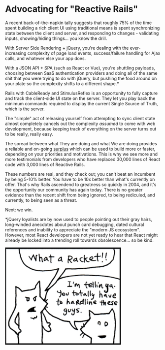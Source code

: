 # Advocating for "Reactive Rails"

A recent back-of-the-napkin tally suggests that roughly 75% of the time spent building a rich client UI using traditional means is spent synchronizing state between the client and server, and responding to changes - validating inputs, showing/hiding things... you know the drill.

With Server Side Rendering + jQuery, you're dealing with the ever-increasing complexity of page load events, success/failure handling for Ajax calls, and whatever else your app does.

With a JSON API + SPA \(such as React or Vue\), you're shuttling payloads, choosing between SaaS authentication providers and doing all of the same shit that you were trying to do with jQuery, but pushing the food around on your plate so the complexity shifts to a different shape.**\***

Rails with CableReady and StimulusReflex is an opportunity to fully capture and track the client-side UI state on the server. They let you play back the minimum commands required to display the current Single Source of Truth, which is the server.

The "simple" act of releasing yourself from attempting to sync client state almost completely cancels out the complexity _assumed_ to come with web development, because keeping track of everything on the server turns out to be really, really easy.

The spread between what They are doing and what We are doing provides a reliable and on-going [surplus](https://www.youtube.com/watch?v=4PVViBjukAE) which can be used to build more or faster, depending on your priorities and motivations. This is why we see more and more testimonials from developers who have replaced 30,000 lines of React code with 3,000 lines of Reactive Rails.

These numbers are real, and they check out; you can't beat an incumbent by being 5-10% better. You have to be 10x better than what's currently on offer. That's why Rails ascendend to greatness so quickly in 2004, and it's the opportunity our community has again today. There is no greater evidence than the recent shift from being ignored, to being rediculed, and currently, to being seen as a threat.

Next: we win.

\*jQuery loyalists are by now used to people pointing out their gray hairs, long-winded anecdotes about punch card debugging, dated cultural references and inability to appreciate the "modern JS ecosystem". However, most React developers are not yet ready to hear that React might already be locked into a trending roll towards obsolescence... so be kind.

![](.gitbook/assets/what_a_racket.jpg)

